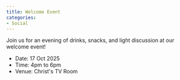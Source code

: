 ```yaml
---
title: Welcome Event
categories:
- Social
---
```


Join us for an evening of drinks, snacks, and light discussion at our welcome event! 

- Date: 17 Oct 2025
- Time: 4pm to 6pm
- Venue: Christ's TV Room
